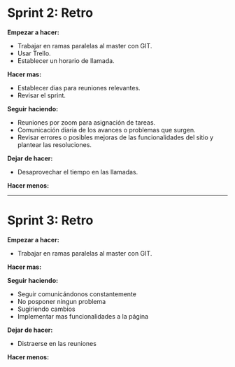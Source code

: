 # Sprint 2: Retro

**Empezar a hacer:**

- Trabajar en ramas paralelas al master con GIT. 
- Usar Trello.
- Establecer un horario de llamada.

**Hacer mas:**

- Establecer dias para reuniones relevantes.
- Revisar el sprint.


**Seguir haciendo:**

- Reuniones por zoom para asignación de tareas.
- Comunicación diaria de los avances o problemas que surgen.
- Revisar errores o posibles mejoras de las funcionalidades del sitio y plantear las resoluciones.

**Dejar de hacer:**

- Desaprovechar el tiempo en las llamadas.

**Hacer menos:**


**************************************************

# Sprint 3: Retro

**Empezar a hacer:**

- Trabajar en ramas paralelas al master con GIT. 

 
**Hacer mas:**

**Seguir haciendo:**

- Seguir comunicándonos constantemente
- No posponer ningun problema
- Sugiriendo cambios
- Implementar mas funcionalidades a la página 

**Dejar de hacer:**

- Distraerse en las reuniones

**Hacer menos:**

 